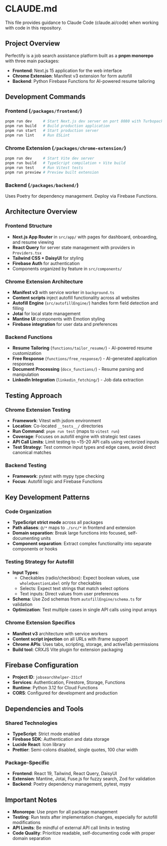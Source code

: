 # CLAUDE.md

This file provides guidance to Claude Code (claude.ai/code) when working with code in this repository.

## Project Overview

Perfectify is a job search assistance platform built as a **pnpm monorepo** with three main packages:
- **Frontend**: Next.js 15 application for the web interface
- **Chrome Extension**: Manifest v3 extension for form autofill
- **Backend**: Python Firebase Functions for AI-powered resume tailoring

## Development Commands

### Frontend (`/packages/frontend/`)
```bash
pnpm run dev     # Start Next.js dev server on port 8080 with Turbopack
pnpm run build   # Build production application
pnpm run start   # Start production server
pnpm run lint    # Run ESLint
```

### Chrome Extension (`/packages/chrome-extension/`)
```bash
pnpm run dev     # Start Vite dev server
pnpm run build   # TypeScript compilation + Vite build
pnpm run test    # Run Vitest tests
pnpm run preview # Preview built extension
```

### Backend (`/packages/backend/`)
Uses Poetry for dependency management. Deploy via Firebase Functions.

## Architecture Overview

### Frontend Structure
- **Next.js App Router** in `src/app/` with pages for dashboard, onboarding, and resume viewing
- **React Query** for server state management with providers in `Providers.tsx`
- **Tailwind CSS + DaisyUI** for styling
- **Firebase Auth** for authentication
- Components organized by feature in `src/components/`

### Chrome Extension Architecture
- **Manifest v3** with service worker in `background.ts`
- **Content scripts** inject autofill functionality across all websites
- **Autofill Engine** (`src/autofillEngine/`) handles form field detection and filling
- **Jotai** for local state management
- **Mantine UI** components with Emotion styling
- **Firebase integration** for user data and preferences

### Backend Functions
- **Resume Tailoring** (`functions/tailor_resume/`) - AI-powered resume customization
- **Free Response** (`functions/free_response/`) - AI-generated application responses
- **Document Processing** (`docx_functions/`) - Resume parsing and manipulation
- **LinkedIn Integration** (`linkedin_fetching/`) - Job data extraction

## Testing Approach

### Chrome Extension Testing
- **Framework**: Vitest with jsdom environment
- **Location**: Co-located `__tests__/` directories
- **Run Command**: `pnpm run test` (maps to `vitest run`)
- **Coverage**: Focuses on autofill engine with strategic test cases
- **API Call Limits**: Limit testing to ~15-20 API calls using vectorized inputs
- **Test Strategy**: Test common input types and edge cases, avoid direct canonical matches

### Backend Testing
- **Framework**: pytest with mypy type checking
- **Focus**: Autofill logic and Firebase Functions

## Key Development Patterns

### Code Organization
- **TypeScript strict mode** across all packages
- **Path aliases**: `@/*` maps to `./src/*` in frontend and extension
- **Domain separation**: Break large functions into focused, self-documenting units
- **Component separation**: Extract complex functionality into separate components or hooks

### Testing Strategy for Autofill
- **Input Types**:
  - Checkables (radio/checkbox): Expect boolean values, use `wholeQuestionLabel` only for checkables
  - Selects: Expect text strings that match select options
  - Text inputs: Direct values from user preferences
- **Schema**: Use Zod schemas from `autofillEngine/schema.ts` for validation
- **Optimization**: Test multiple cases in single API calls using input arrays

### Chrome Extension Specifics
- **Manifest v3** architecture with service workers
- **Content script injection** on all URLs with iframe support
- **Chrome APIs**: Uses tabs, scripting, storage, and activeTab permissions
- **Build tool**: CRXJS Vite plugin for extension packaging

## Firebase Configuration

- **Project ID**: `jobsearchhelper-231cf`
- **Services**: Authentication, Firestore, Storage, Functions
- **Runtime**: Python 3.12 for Cloud Functions
- **CORS**: Configured for development and production

## Dependencies and Tools

### Shared Technologies
- **TypeScript**: Strict mode enabled
- **Firebase SDK**: Authentication and data storage
- **Lucide React**: Icon library
- **Prettier**: Semi-colons disabled, single quotes, 100 char width

### Package-Specific
- **Frontend**: React 19, Tailwind, React Query, DaisyUI
- **Extension**: Mantine, Jotai, Fuse.js for fuzzy search, Zod for validation
- **Backend**: Poetry dependency management, pytest, mypy

## Important Notes

- **Monorepo**: Use pnpm for all package management
- **Testing**: Run tests after implementation changes, especially for autofill modifications
- **API Limits**: Be mindful of external API call limits in testing
- **Code Quality**: Prioritize readable, self-documenting code with proper domain separation